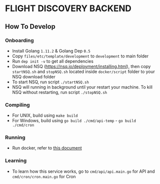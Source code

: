 # FLIGHT DISCOVERY BACKEND

## How To Develop

### Onboarding
- Install Golang `1.11.2` & Golang Dep `0.5`
- Copy `files/etc/template/development` to `development` to main folder
- Run `dep init -v` to get all dependencies
- Download NSQ (https://nsq.io/deployment/installing.html), then copy `startNSQ.sh` and `stopNSQ.sh` located inside `docker/script` folder to your NSQ download folder
- To start NSQ, run script `./startNSQ.sh`
- NSQ will running in background until your restart your machine. To kill NSQ without restarting, run script `./stopNSQ.sh`

### Compiling
- For UNIX, build using `make build`
- For Windows, build using `go build ./cmd/api-temp` - `go build ./cmd/cron`

### Running
- Run docker, refer to [this document](../docker/README.md)

### Learning
- To learn how this service works, go to `cmd/api/api.main.go` for API and `cmd/cron/cron.main.go` for Cron